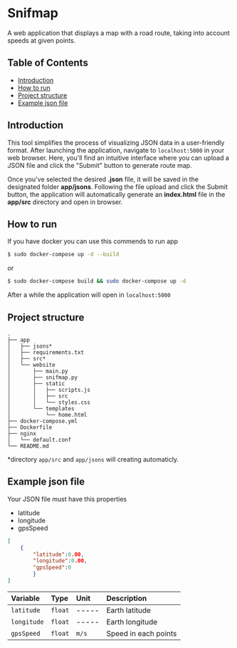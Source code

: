 # Snifmap

A web application that displays a map with a road route, taking into account speeds at given points.

## Table of Contents

- [Introduction](#introduction)
- [How to run](#how-to-run)
- [Project structure](#project-structure)
- [Example json file](#example-json-file)

## Introduction

This tool simplifies the process of visualizing JSON data in a user-friendly format. After launching the application, navigate to ```localhost:5000``` in your web browser. Here, you'll find an intuitive interface where you can upload a JSON file and click the "Submit" button to generate route map.

Once you've selected the desired **.json** file, it will be saved in the designated folder **app/jsons**. Following the file upload and click the Submit button, the application will automatically generate an **index.html** file in the **app/src** directory and open in browser.

## How to run

If you have docker you can use this commends to run app

```bash
$ sudo docker-compose up -d --build
``` 
or

```bash
$ sudo docker-compose build && sudo docker-compose up -d
```

After a while the application will open in ```localhost:5000```


## Project structure
```
.
├── app
│   ├── jsons*
│   ├── requirements.txt
│   ├── src*
│   └── website
│       ├── main.py 
│       ├── snifmap.py
│       ├── static
│       │   ├── scripts.js
│       │   ├── src
│       │   └── styles.css
│       └── templates
│           └── home.html
├── docker-compose.yml
├── Dockerfile
├── nginx
│   └── default.conf
└── README.md
```

*directory ```app/src``` and ```app/jsons``` will creating automaticly.

## Example json file
Your JSON file must have this properties
* latitude
* longitude
* gpsSpeed

```json
[
    {
        "latitude":0.00,
        "longitude":0.00,
        "gpsSpeed":0
        }
]
```

| Variable    | Type    | Unit  | Description          |
| :---------- | :------ | :---- | :------------------- |
| `latitude`  | `float` | ----- | Earth latitude       |
| `longitude` | `float` | ----- | Earth longitude      |
| `gpsSpeed`  | `float` | `m/s` | Speed in each points |
